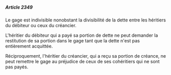 ##### Article 2349

Le gage est indivisible nonobstant la divisibilité de la dette entre les héritiers du débiteur ou ceux du créancier.

L'héritier du débiteur qui a payé sa portion de dette ne peut demander la restitution de sa portion dans le gage tant que la dette n'est pas entièrement acquittée.

Réciproquement, l'héritier du créancier, qui a reçu sa portion de créance, ne peut remettre le gage au préjudice de ceux de ses cohéritiers qui ne sont pas payés.

